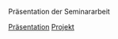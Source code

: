Präsentation der Seminararbeit

<a href="https://ningen.github.io/seminararbeit">Präsentation</a>
<a href="https://github.com/Akida31/raspi-web">Projekt</a>
